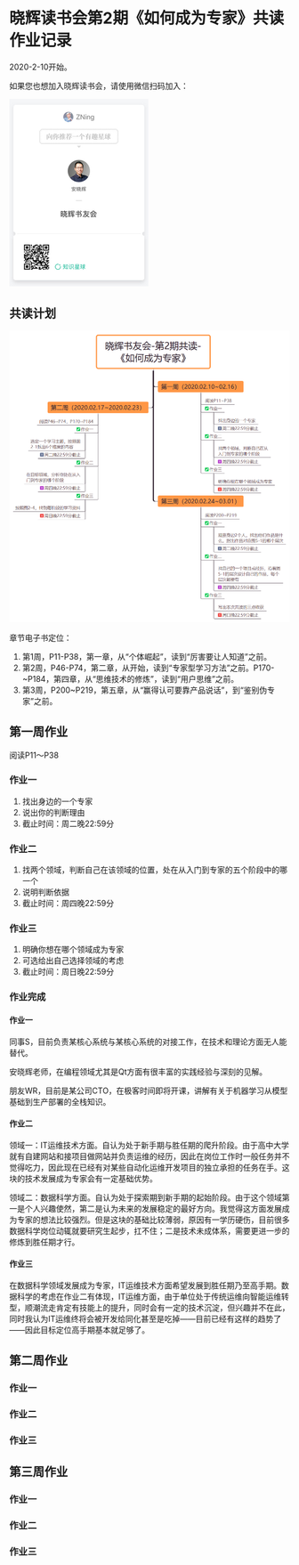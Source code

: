 # 晓辉读书会第2期《如何成为专家》共读作业记录

2020-2-10开始。

如果您也想加入晓辉读书会，请使用微信扫码加入：

<img src="2020-2-10%20%E5%A6%82%E4%BD%95%E6%88%90%E4%B8%BA%E4%B8%93%E5%AE%B6.assets/xingqiu_xhdushuhui.jpg" alt="xingqiu_xhdushuhui" style="zoom:50%;" />

## 共读计划

![img](2020-2-10%20%E5%A6%82%E4%BD%95%E6%88%90%E4%B8%BA%E4%B8%93%E5%AE%B6.assets/FgbwzdJewrT0rSJHe4OuG9l7v3mX.png)

章节电子书定位：

1. 第1周，P11-P38，第一章，从“个体崛起”，读到“厉害要让人知道”之前。 
2. 第2周，P46-P74，第二章，从开始，读到“专家型学习方法”之前。P170-~P184，第四章，从“思维技术的修炼”，读到“用户思维”之前。 
3. 第3周，P200~P219，第五章，从“赢得认可要靠产品说话”，到“鉴别伪专家”之前。

## 第一周作业

阅读P11～P38

### 作业一

1. 找出身边的一个专家
2. 说出你的判断理由
3. 截止时间：周二晚22:59分

### 作业二

1. 找两个领域，判断自己在该领域的位置，处在从入门到专家的五个阶段中的哪一个
2. 说明判断依据
3. 截止时间：周四晚22:59分

### 作业三

1. 明确你想在哪个领域成为专家
2. 可选给出自己选择领域的考虑
3. 截止时间：周日晚22:59分

### 作业完成

#### 作业一

同事S，目前负责某核心系统与某核心系统的对接工作，在技术和理论方面无人能替代。

安晓辉老师，在编程领域尤其是Qt方面有很丰富的实践经验与深刻的见解。

朋友WR，目前是某公司CTO，在极客时间即将开课，讲解有关于机器学习从模型基础到生产部署的全栈知识。

#### 作业二

领域一：IT运维技术方面。自认为处于新手期与胜任期的爬升阶段。由于高中大学就有自建网站和接项目做网站并负责运维的经历，因此在岗位工作时一般任务并不觉得吃力，因此现在已经有对某些自动化运维开发项目的独立承担的任务在手。这块的技术发展成为专家会有一定基础优势。

领域二：数据科学方面。自认为处于探索期到新手期的起始阶段。由于这个领域第一是个人兴趣使然，第二是认为未来的发展稳定的最好方向。我觉得这方面发展成为专家的想法比较强烈。但是这块的基础比较薄弱，原因有一学历硬伤，目前很多数据科学岗位动辄就要研究生起步，扛不住；二是技术未成体系，需要更进一步的修炼到胜任期才行。

#### 作业三

在数据科学领域发展成为专家，IT运维技术方面希望发展到胜任期乃至高手期。数据科学的考虑在作业二有体现，IT运维方面，由于单位处于传统运维向智能运维转型，顺潮流走肯定有技能上的提升，同时会有一定的技术沉淀，但兴趣并不在此，同时我认为IT运维终将会被开发给同化甚至是吃掉——目前已经有这样的趋势了——因此目标定位高手期基本就足够了。

## 第二周作业

### 作业一

### 作业二

### 作业三

## 第三周作业

### 作业一

### 作业二

### 作业三

